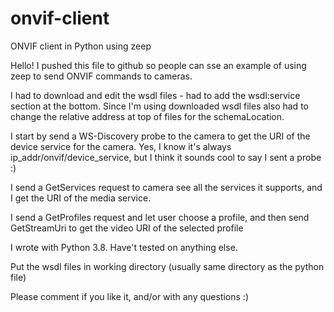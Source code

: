 # onvif-client
ONVIF client in Python using zeep

Hello! I pushed this file to github so people can sse an example of using zeep to send ONVIF commands to cameras.

I had to download and edit the wsdl files - had to add the wsdl:service section at the bottom.  Since I'm using downloaded wsdl files also had to change the relative address at top of files for the schemaLocation.

I start by send a WS-Discovery probe to the camera to get the URI of the device service for the camera.  Yes, I know it's always ip_addr/onvif/device_service, but I think it sounds cool to say I sent a probe :)

I send a GetServices request to camera see all the services it supports, and I get the URI of the media service.

I send a GetProfiles request and let user choose a profile, and then send GetStreamUri to get the video URI of the selected profile

I wrote with Python 3.8. Have't tested on anything else.

Put the wsdl files in working directory (usually same directory as the python file)

Please comment if you like it, and/or with any questions :)
